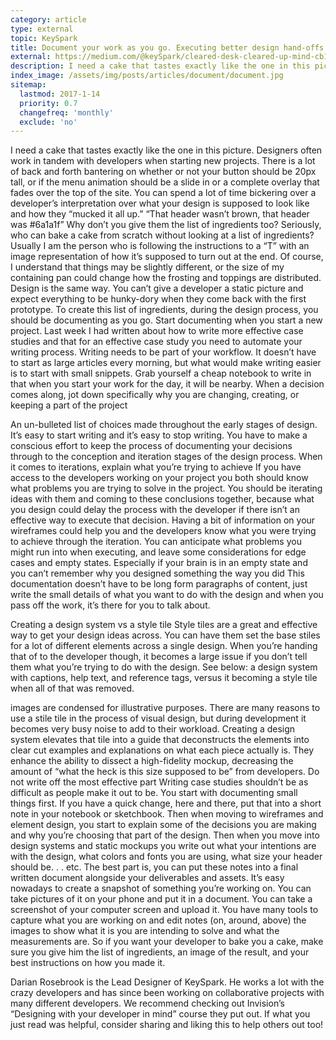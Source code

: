 ```yaml
---
category: article
type: external
topic: KeySpark
title: Document your work as you go. Executing better design hand-offs
external: https://medium.com/@keySpark/cleared-desk-cleared-up-mind-cb10195f3d8b#.kbi03qfg1
description: I need a cake that tastes exactly like the one in this picture. Designers often work in tandem with developers when starting new projects. There is a lot of back and forth bantering on whether or not your button should be 20px tall, or if the menu animation should be a slide in or a complete overlay that fades over the top of the site.
index_image: /assets/img/posts/articles/document/document.jpg
sitemap:
  lastmod: 2017-1-14
  priority: 0.7
  changefreq: 'monthly'
  exclude: 'no'
---
```



I need a cake that tastes exactly like the one in this picture.
Designers often work in tandem with developers when starting new projects. There is a lot of back and forth bantering on whether or not your button should be 20px tall, or if the menu animation should be a slide in or a complete overlay that fades over the top of the site. You can spend a lot of time bickering over a developer’s interpretation over what your design is supposed to look like and how they “mucked it all up.”
“That header wasn’t brown, that header was #6a1a1f”
Why don’t you give them the list of ingredients too?
Seriously, who can bake a cake from scratch without looking at a list of ingredients?
Usually I am the person who is following the instructions to a “T” with an image representation of how it’s supposed to turn out at the end. Of course, I understand that things may be slightly different, or the size of my containing pan could change how the frosting and toppings are distributed.
Design is the same way. You can’t give a developer a static picture and expect everything to be hunky-dory when they come back with the first prototype.
To create this list of ingredients, during the design process, you should be documenting as you go.
Start documenting when you start a new project.
Last week I had written about how to write more effective case studies and that for an effective case study you need to automate your writing process.
Writing needs to be part of your workflow. It doesn’t have to start as large articles every morning, but what would make writing easier is to start with small snippets. Grab yourself a cheap notebook to write in that when you start your work for the day, it will be nearby. When a decision comes along, jot down specifically why you are changing, creating, or keeping a part of the project

An un-bulleted list of choices made throughout the early stages of design.
It’s easy to start writing and it’s easy to stop writing. You have to make a conscious effort to keep the process of documenting your decisions through to the conception and iteration stages of the design process.
When it comes to iterations, explain what you’re trying to achieve
If you have access to the developers working on your project you both should know what problems you are trying to solve in the project. You should be iterating ideas with them and coming to these conclusions together, because what you design could delay the process with the developer if there isn’t an effective way to execute that decision.
Having a bit of information on your wireframes could help you and the developers know what you were trying to achieve through the iteration. You can anticipate what problems you might run into when executing, and leave some considerations for edge cases and empty states.
Especially if your brain is in an empty state and you can’t remember why you designed something the way you did
This documentation doesn’t have to be long form paragraphs of content, just write the small details of what you want to do with the design and when you pass off the work, it’s there for you to talk about.

Creating a design system vs a style tile
Style tiles are a great and effective way to get your design ideas across. You can have them set the base stiles for a lot of different elements across a single design. When you’re handing that of to the developer though, it becomes a large issue if you don’t tell them what you’re trying to do with the design.
See below: a design system with captions, help text, and reference tags, versus it becoming a style tile when all of that was removed.


images are condensed for illustrative purposes.
There are many reasons to use a stile tile in the process of visual design, but during development it becomes very busy noise to add to their workload. Creating a design system elevates that tile into a guide that deconstructs the elements into clear cut examples and explanations on what each piece actually is. They enhance the ability to dissect a high-fidelity mockup, decreasing the amount of “what the heck is this size supposed to be” from developers.
Do not write off the most effective part
Writing case studies shouldn’t be as difficult as people make it out to be. You start with documenting small things first. If you have a quick change, here and there, put that into a short note in your notebook or sketchbook. Then when moving to wireframes and element design, you start to explain some of the decisions you are making and why you’re choosing that part of the design. Then when you move into design systems and static mockups you write out what your intentions are with the design, what colors and fonts you are using, what size your header should be. . . etc.
The best part is, you can put these notes into a final written document alongside your deliverables and assets.
It’s easy nowadays to create a snapshot of something you’re working on. You can take pictures of it on your phone and put it in a document. You can take a screenshot of your computer screen and upload it. You have many tools to capture what you are working on and edit notes (on, around, above) the images to show what it is you are intending to solve and what the measurements are.
So if you want your developer to bake you a cake, make sure you give him the list of ingredients, an image of the result, and your best instructions on how you made it.

Darian Rosebrook is the Lead Designer of KeySpark. He works a lot with the crazy developers and has since been working on collaborative projects with many different developers. We recommend checking out Invision’s “Designing with your developer in mind” course they put out.
If what you just read was helpful, consider sharing and liking this to help others out too!
